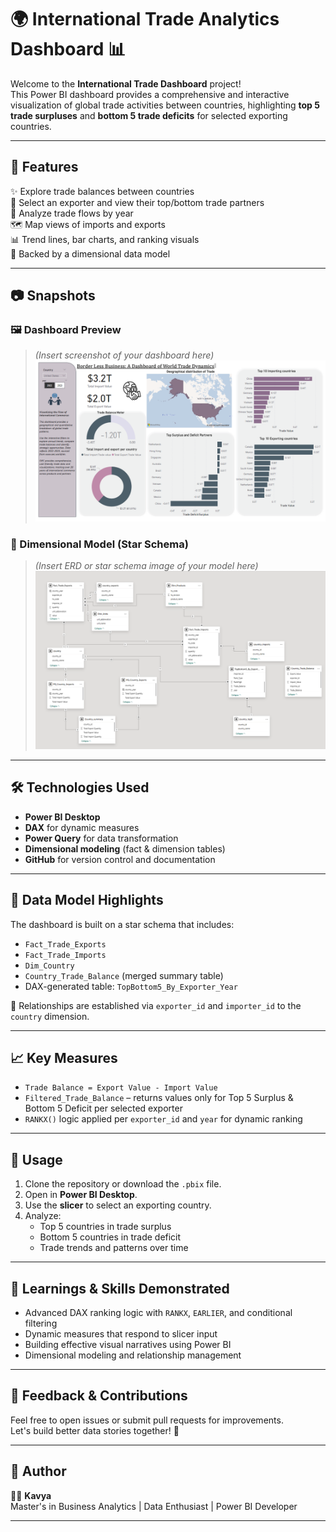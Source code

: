 # 🌍 International Trade Analytics Dashboard 📊

Welcome to the **International Trade Dashboard** project!  
This Power BI dashboard provides a comprehensive and interactive visualization of global trade activities between countries, highlighting **top 5 trade surpluses** and **bottom 5 trade deficits** for selected exporting countries.

---

## 🧭 Features

✨ Explore trade balances between countries  
📌 Select an exporter and view their top/bottom trade partners  
📅 Analyze trade flows by year  
🗺️ Map views of imports and exports  
📊 Trend lines, bar charts, and ranking visuals  
🧠 Backed by a dimensional data model

---

## 📷 Snapshots

### 🖼️ Dashboard Preview
> *(Insert screenshot of your dashboard here)*  
![Dashboard Snapshot](Dashboard.png)

### 📐 Dimensional Model (Star Schema)
> *(Insert ERD or star schema image of your model here)*  
![Data Model](Dyamic.png)

---

## 🛠️ Technologies Used

- **Power BI Desktop**
- **DAX** for dynamic measures
- **Power Query** for data transformation
- **Dimensional modeling** (fact & dimension tables)
- **GitHub** for version control and documentation

---

## 🧱 Data Model Highlights

The dashboard is built on a star schema that includes:

- `Fact_Trade_Exports`  
- `Fact_Trade_Imports`  
- `Dim_Country`  
- `Country_Trade_Balance` (merged summary table)  
- DAX-generated table: `TopBottom5_By_Exporter_Year`

🔁 Relationships are established via `exporter_id` and `importer_id` to the `country` dimension.

---

## 📈 Key Measures

- `Trade Balance = Export Value - Import Value`  
- `Filtered_Trade_Balance` – returns values only for Top 5 Surplus & Bottom 5 Deficit per selected exporter  
- `RANKX()` logic applied per `exporter_id` and `year` for dynamic ranking

---

## 🎯 Usage

1. Clone the repository or download the `.pbix` file.
2. Open in **Power BI Desktop**.
3. Use the **slicer** to select an exporting country.
4. Analyze:
   - Top 5 countries in trade surplus
   - Bottom 5 countries in trade deficit
   - Trade trends and patterns over time

---

## 🧠 Learnings & Skills Demonstrated

- Advanced DAX ranking logic with `RANKX`, `EARLIER`, and conditional filtering
- Dynamic measures that respond to slicer input
- Building effective visual narratives using Power BI
- Dimensional modeling and relationship management

---

## 💬 Feedback & Contributions

Feel free to open issues or submit pull requests for improvements.  
Let's build better data stories together! 🚀

---

## 📅 Author

👩‍💻 **Kavya**  
Master's in Business Analytics | Data Enthusiast | Power BI Developer

---

